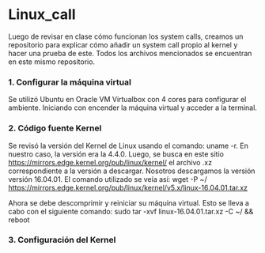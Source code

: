 # Linux_call

Luego de revisar en clase cómo funcionan los system calls, creamos un repositorio para explicar cómo añadir un system call propio al kernel y hacer una prueba de este. Todos los archivos mencionados se encuentran en este mismo repositorio. 

### 1. Configurar la máquina virtual 
Se utilizó Ubuntu en Oracle VM Virtualbox con 4 cores para configurar el ambiente. Iniciando con encender la máquina virtual y acceder a la terminal. 

### 2. Código fuente Kernel
Se revisó la versión del Kernel de Linux usando el comando: uname -r. En nuestro caso, la versión era la 4.4.0. Luego, se busca en este sitio https://mirrors.edge.kernel.org/pub/linux/kernel/ el archivo .xz correspondiente a la versión a descargar. Nosotros descargamos la versión versión 16.04.01. 
El comando utilizado se veía así:
wget -P ~/ https://mirrors.edge.kernel.org/pub/linux/kernel/v5.x/linux-16.04.01.tar.xz

Ahora se debe descomprimir y reiniciar su máquina virtual. Esto se lleva a cabo con el siguiente comando:
sudo tar -xvf linux-16.04.01.tar.xz -C ~/ && reboot

### 3. Configuración del Kernel


